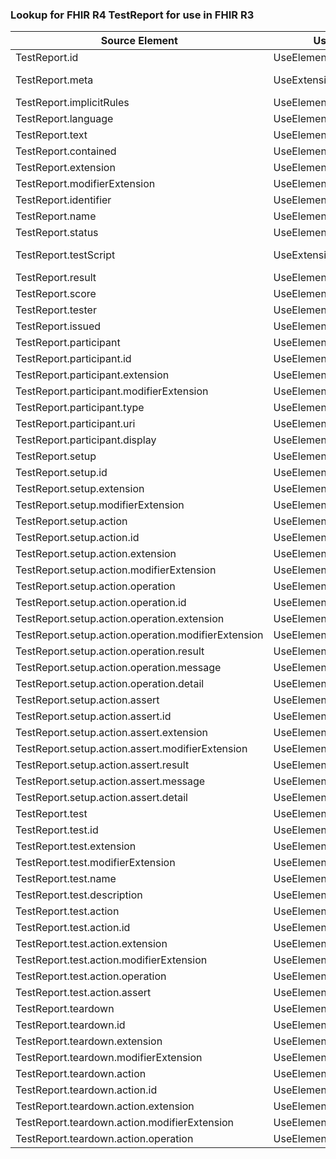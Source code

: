 ### Lookup for FHIR R4 TestReport for use in FHIR R3

| Source Element | Usage | Target |
| -------------- | ----- | ------ |
| TestReport.id | UseElementSameName | TestReport.id |
| TestReport.meta | UseExtension | http://hl7.org/fhir/4.0/StructureDefinition/extension-TestReport.meta |
| TestReport.implicitRules | UseElementSameName | TestReport.implicitRules |
| TestReport.language | UseElementSameName | TestReport.language |
| TestReport.text | UseElementSameName | TestReport.text |
| TestReport.contained | UseElementSameName | TestReport.contained |
| TestReport.extension | UseElementSameName | TestReport.extension |
| TestReport.modifierExtension | UseElementSameName | TestReport.modifierExtension |
| TestReport.identifier | UseElementSameName | TestReport.identifier |
| TestReport.name | UseElementSameName | TestReport.name |
| TestReport.status | UseElementSameName | TestReport.status |
| TestReport.testScript | UseExtension | http://hl7.org/fhir/4.0/StructureDefinition/extension-TestReport.testScript |
| TestReport.result | UseElementSameName | TestReport.result |
| TestReport.score | UseElementSameName | TestReport.score |
| TestReport.tester | UseElementSameName | TestReport.tester |
| TestReport.issued | UseElementSameName | TestReport.issued |
| TestReport.participant | UseElementSameName | TestReport.participant |
| TestReport.participant.id | UseElementSameName | TestReport.participant.id |
| TestReport.participant.extension | UseElementSameName | TestReport.participant.extension |
| TestReport.participant.modifierExtension | UseElementSameName | TestReport.participant.modifierExtension |
| TestReport.participant.type | UseElementSameName | TestReport.participant.type |
| TestReport.participant.uri | UseElementSameName | TestReport.participant.uri |
| TestReport.participant.display | UseElementSameName | TestReport.participant.display |
| TestReport.setup | UseElementSameName | TestReport.setup |
| TestReport.setup.id | UseElementSameName | TestReport.setup.id |
| TestReport.setup.extension | UseElementSameName | TestReport.setup.extension |
| TestReport.setup.modifierExtension | UseElementSameName | TestReport.setup.modifierExtension |
| TestReport.setup.action | UseElementSameName | TestReport.setup.action |
| TestReport.setup.action.id | UseElementSameName | TestReport.setup.action.id |
| TestReport.setup.action.extension | UseElementSameName | TestReport.setup.action.extension |
| TestReport.setup.action.modifierExtension | UseElementSameName | TestReport.setup.action.modifierExtension |
| TestReport.setup.action.operation | UseElementSameName | TestReport.setup.action.operation |
| TestReport.setup.action.operation.id | UseElementSameName | TestReport.setup.action.operation.id |
| TestReport.setup.action.operation.extension | UseElementSameName | TestReport.setup.action.operation.extension |
| TestReport.setup.action.operation.modifierExtension | UseElementSameName | TestReport.setup.action.operation.modifierExtension |
| TestReport.setup.action.operation.result | UseElementSameName | TestReport.setup.action.operation.result |
| TestReport.setup.action.operation.message | UseElementSameName | TestReport.setup.action.operation.message |
| TestReport.setup.action.operation.detail | UseElementSameName | TestReport.setup.action.operation.detail |
| TestReport.setup.action.assert | UseElementSameName | TestReport.setup.action.assert |
| TestReport.setup.action.assert.id | UseElementSameName | TestReport.setup.action.assert.id |
| TestReport.setup.action.assert.extension | UseElementSameName | TestReport.setup.action.assert.extension |
| TestReport.setup.action.assert.modifierExtension | UseElementSameName | TestReport.setup.action.assert.modifierExtension |
| TestReport.setup.action.assert.result | UseElementSameName | TestReport.setup.action.assert.result |
| TestReport.setup.action.assert.message | UseElementSameName | TestReport.setup.action.assert.message |
| TestReport.setup.action.assert.detail | UseElementSameName | TestReport.setup.action.assert.detail |
| TestReport.test | UseElementSameName | TestReport.test |
| TestReport.test.id | UseElementSameName | TestReport.test.id |
| TestReport.test.extension | UseElementSameName | TestReport.test.extension |
| TestReport.test.modifierExtension | UseElementSameName | TestReport.test.modifierExtension |
| TestReport.test.name | UseElementSameName | TestReport.test.name |
| TestReport.test.description | UseElementSameName | TestReport.test.description |
| TestReport.test.action | UseElementSameName | TestReport.test.action |
| TestReport.test.action.id | UseElementSameName | TestReport.test.action.id |
| TestReport.test.action.extension | UseElementSameName | TestReport.test.action.extension |
| TestReport.test.action.modifierExtension | UseElementSameName | TestReport.test.action.modifierExtension |
| TestReport.test.action.operation | UseElementSameName | TestReport.test.action.operation |
| TestReport.test.action.assert | UseElementSameName | TestReport.test.action.assert |
| TestReport.teardown | UseElementSameName | TestReport.teardown |
| TestReport.teardown.id | UseElementSameName | TestReport.teardown.id |
| TestReport.teardown.extension | UseElementSameName | TestReport.teardown.extension |
| TestReport.teardown.modifierExtension | UseElementSameName | TestReport.teardown.modifierExtension |
| TestReport.teardown.action | UseElementSameName | TestReport.teardown.action |
| TestReport.teardown.action.id | UseElementSameName | TestReport.teardown.action.id |
| TestReport.teardown.action.extension | UseElementSameName | TestReport.teardown.action.extension |
| TestReport.teardown.action.modifierExtension | UseElementSameName | TestReport.teardown.action.modifierExtension |
| TestReport.teardown.action.operation | UseElementSameName | TestReport.teardown.action.operation |

